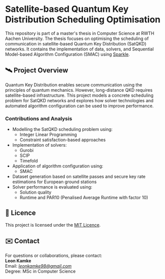 # Satellite-based Quantum Key Distribution Scheduling Optimisation

This repository is part of a master's thesis in Computer Science at RWTH Aachen University. The thesis focuses on optimising the scheduling of communication in satellite-based Quantum Key Distribution (SatQKD) networks. It contains the implementation of data, solvers, and Sequential Model-based Algorithm Configuration (SMAC) using [Sparkle](https://github.com/ADA-research/Sparkle).

## 🛰️ Project Overview

Quantum Key Distribution enables secure communication using the principles of quantum mechanics. However, long-distance QKD requires satellite-based infrastructure. This project models a concrete scheduling problem for SatQKD networks and explores how solver technologies and automated algorithm configuration can be used to improve performance.

### Contributions and Analysis
- Modelling the SatQKD scheduling problem using:
  - Integer Linear Programming
  - Constraint satisfaction-based approaches
- Implementation of solvers:
  - Gurobi
  - SCIP
  - Timefold
- Application of algorithm configuration using:
  - SMAC
- Dataset generation based on satellite passes and secure key rate estimations for European ground stations
- Solver performance is evaluated using:
  - Solution quality
  - Runtime and PAR10 (Penalised Average Runtime with factor 10)

## 📄 Licence

This project is licensed under the [MIT Licence](./LICENSE).

## ✉️ Contact

For questions or collaborations, please contact:  
**Leon Kamke**  
Email: *leonkamke98@gmail.com*  
Degree: MSc in Computer Science
